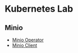 # Kubernetes Lab

## Minio

* [Minio Operator](https://github.com/minio/operator/releases/tag/v4.2.14)
* [Minio Client](https://docs.min.io/docs/minio-client-complete-guide.html)
